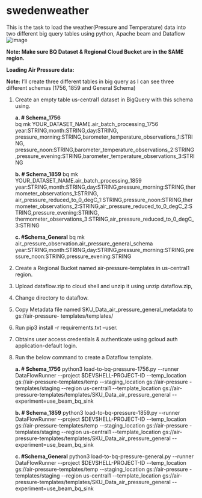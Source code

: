 # swedenweather
This is the task to load the weather(Pressure and Temperature) data into two different big query tables using python, Apache beam and Dataflow
![image](https://user-images.githubusercontent.com/30459052/142369621-7fdf5f90-d2e7-4d70-9413-8e2f50bd8ef7.png)


**Note: Make sure BQ Dataset & Regional Cloud Bucket are in the SAME region.**

**Loading Air Pressure data:**


**Note:** I’ll create three different tables in big query as I can see three different schemas (1756, 1859 and General Schema)

1. Create an empty table us-central1 dataset in BigQuery with this schema using.
    
    **a. # Schema_1756**  
    bq mk YOUR_DATASET_NAME.air_batch_processing_1756 year:STRING,month:STRING,day:STRING, pressure_morning:STRING,barometer_temperature_observations_1:STRING, pressure_noon:STRING,barometer_temperature_observations_2:STRING,pressure_evening:STRING,barometer_temperature_observations_3:STRING
    
    **b. # Schema_1859**
    bq mk YOUR_DATASET_NAME.air_batch_processing_1859 year:STRING,month:STRING,day:STRING,pressure_morning:STRING,thermometer_observations_1:STRING, air_pressure_reduced_to_0_degC_1:STRING,pressure_noon:STRING,thermometer_observations_2:STRING,air_pressure_reduced_to_0_degC_2:STRING,pressure_evening:STRING, thermometer_observations_3:STRING,air_pressure_reduced_to_0_degC_3:STRING
    
    **c. #Schema_General**
    bq mk air_pressure_observation.air_pressure_general_schema year:STRING,month:STRING,day:STRING,pressure_morning:STRING,pressure_noon:STRING,pressure_evening:STRING

2. Create a Regional Bucket named air-pressure-templates in us-central1 region.

3. Upload dataflow.zip to cloud shell and unzip it using unzip dataflow.zip,

4. Change directory to dataflow.

5. Copy Metadata file named SKU_Data_air_pressure_general_metadata to gs://air-pressure- templates/templates/ 

6. Run pip3 install -r requirements.txt –user.

7. Obtains user access credentials & authenticate using gcloud auth application-default login.

8. Run the below command to create a Dataflow template.


      **a. # Schema_1756**
      python3 load-to-bq-pressure-1756.py --runner DataFlowRunner --project $DEVSHELL-PROJECT-ID --temp_location gs://air-pressure-templates/temp --staging_location gs://air-pressure -templates/staging --region us-central1 --template_location gs://air-pressure-templates/templates/SKU_Data_air_pressure_general  --experiment=use_beam_bq_sink

      **b. # Schema_1859**
      python3 load-to-bq-pressure-1859.py --runner DataFlowRunner --project $DEVSHELL-PROJECT-ID --temp_location gs://air-pressure-templates/temp --staging_location gs://air-pressure -templates/staging --region us-central1 --template_location gs://air-pressure-templates/templates/SKU_Data_air_pressure_general  --experiment=use_beam_bq_sink

      **c. #Schema_General**
      python3 load-to-bq-pressure-general.py --runner DataFlowRunner --project $DEVSHELL-PROJECT-ID --temp_location gs://air-pressure-templates/temp --staging_location gs://air-pressure -templates/staging --region us-central1 --template_location gs://air-pressure-templates/templates/SKU_Data_air_pressure_general  --experiment=use_beam_bq_sink

